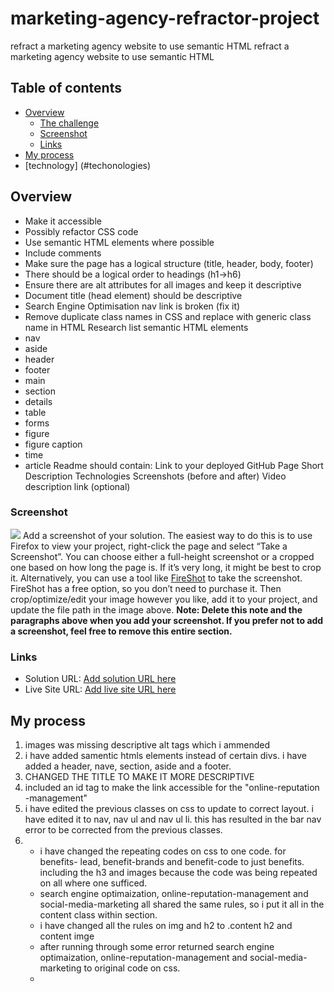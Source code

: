 # marketing-agency-refractor-project
refract a marketing agency website to use semantic HTML
refract a marketing agency website to use semantic HTML
## Table of contents
- [Overview](#overview)
  - [The challenge](#the-challenge)
  - [Screenshot](#screenshot)
  - [Links](#links)
- [My process](#my-process)
- [technology] (#techonologies)

## Overview
- Make it accessible
- Possibly refactor CSS code
- Use semantic HTML elements where possible
- Include comments
- Make sure the page has a logical structure (title, header, body, footer)
- There should be a logical order to headings (h1->h6)
- Ensure there are alt attributes for all images and keep it descriptive
- Document title (head element) should be descriptive
- Search Engine Optimisation nav link is broken (fix it)
- Remove duplicate class names in CSS and replace with generic class name in HTML
Research list semantic HTML elements
- nav
- aside
- header
- footer
- main
- section
- details
- table
- forms
- figure
- figure caption
- time
- article
Readme should contain:
Link to your deployed GitHub Page
Short Description
Technologies
Screenshots (before and after)
Video description link (optional)
### Screenshot
![](./screenshot.jpg)
Add a screenshot of your solution. The easiest way to do this is to use Firefox to view your project, right-click the page and select “Take a Screenshot”. You can choose either a full-height screenshot or a cropped one based on how long the page is. If it’s very long, it might be best to crop it.
Alternatively, you can use a tool like [FireShot](https://getfireshot.com/) to take the screenshot. FireShot has a free option, so you don’t need to purchase it.
Then crop/optimize/edit your image however you like, add it to your project, and update the file path in the image above.
**Note: Delete this note and the paragraphs above when you add your screenshot. If you prefer not to add a screenshot, feel free to remove this entire section.**
### Links
- Solution URL: [Add solution URL here](https://your-solution-url.com)
- Live Site URL: [Add live site URL here](https://your-live-site-url.com)
## My process

1.  images was missing descriptive alt tags which i ammended 
2.  i have added samentic htmls elements instead of certain divs. i have added a header, nave, section, aside and a footer.
3.  CHANGED THE TITLE TO MAKE IT MORE DESCRIPTIVE
4.  included an id tag to make the link accessible for the "online-reputation -management"
5. i have edited the previous classes on css to update to correct layout. i have edited it to nav, nav ul and nav ul li. this has resulted in the bar nav error to be corrected from the previous classes.
6. - i have changed the repeating codes on css to one code. for benefits- lead, benefit-brands and benefit-code to just benefits. including the h3 and images because the code was being repeated on all where one sufficed.
   - search engine optimaization, online-reputation-management and social-media-marketing all shared the same rules, so i put it all in the content class within section.
   - i have changed all the rules on img and h2 to .content h2 and content imge
   - after running through some error returned search engine optimaization, online-reputation-management and social-media-marketing to original code on css.
   -

